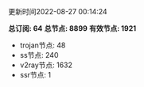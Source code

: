 更新时间2022-08-27 00:14:24

**总订阅: 64**
**总节点: 8899**
**有效节点: 1921**
- trojan节点: 48
- ss节点: 240
- v2ray节点: 1632
- ssr节点: 1
